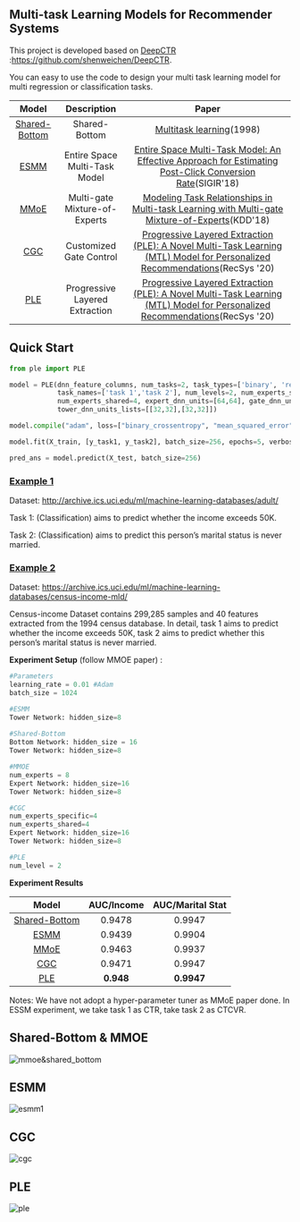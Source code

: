 

## Multi-task Learning Models for Recommender Systems

This project is developed based on [DeepCTR](https://github.com/shenweichen/DeepCTR) :https://github.com/shenweichen/DeepCTR.

You can easy to use the code to design your multi task learning model  for multi regression or classification tasks.



|               Model               |          Description           |                            Paper                             |
| :-------------------------------: | :----------------------------: | :----------------------------------------------------------: |
| [Shared-Bottom](shared_bottom.py) |         Shared-Bottom          | [Multitask learning](http://reports-archive.adm.cs.cmu.edu/anon/1997/CMU-CS-97-203.pdf)(1998) |
|          [ESMM](essm.py)          | Entire Space Multi-Task Model  | [Entire Space Multi-Task Model: An Effective Approach for Estimating Post-Click Conversion Rate](https://arxiv.org/abs/1804.07931)(SIGIR'18) |
|          [MMoE](mmoe.py)          | Multi-gate Mixture-of-Experts  | [Modeling Task Relationships in Multi-task Learning with Multi-gate Mixture-of-Experts](https://dl.acm.org/doi/abs/10.1145/3219819.3220007)(KDD'18) |
|         [CGC](ple_cgc.py)         |    Customized Gate Control     | [Progressive Layered Extraction (PLE): A Novel Multi-Task Learning (MTL) Model for Personalized Recommendations](https://dl.acm.org/doi/10.1145/3383313.3412236)(RecSys '20) |
|           [PLE](ple.py)           | Progressive Layered Extraction | [Progressive Layered Extraction (PLE): A Novel Multi-Task Learning (MTL) Model for Personalized Recommendations](https://dl.acm.org/doi/10.1145/3383313.3412236)(RecSys '20) |



## Quick Start

~~~python
from ple import PLE 

model = PLE(dnn_feature_columns, num_tasks=2, task_types=['binary', 'regression'],
            task_names=['task 1','task 2'], num_levels=2, num_experts_specific=8,
            num_experts_shared=4, expert_dnn_units=[64,64], gate_dnn_units=[16,16],
            tower_dnn_units_lists=[[32,32],[32,32]])

model.compile("adam", loss=["binary_crossentropy", "mean_squared_error"], metrics=['AUC','mae'])

model.fit(X_train, [y_task1, y_task2], batch_size=256, epochs=5, verbose=2)

pred_ans = model.predict(X_test, batch_size=256)

~~~



### [Example 1](example1.ipynb)

Dataset: http://archive.ics.uci.edu/ml/machine-learning-databases/adult/

Task 1: (Classification) aims to predict whether the income exceeds 50K.

Task 2: (Classification) aims to predict this person’s marital status is never married.

### [Example 2](example2.ipynb)

Dataset: https://archive.ics.uci.edu/ml/machine-learning-databases/census-income-mld/

Census-income Dataset contains 299,285 samples and 40 features extracted from the 1994 census database.  In detail, task 1 aims to predict whether the income exceeds 50K, task 2 aims to predict whether this person’s marital status is never married. 

**Experiment Setup** (follow MMOE paper) :

```python
#Parameters
learning_rate = 0.01 #Adam
batch_size = 1024

#ESMM
Tower Network: hidden_size=8
  
#Shared-Bottom
Bottom Network: hidden_size = 16
Tower Network: hidden_size=8

#MMOE
num_experts = 8
Expert Network: hidden_size=16
Tower Network: hidden_size=8

#CGC
num_experts_specific=4
num_experts_shared=4
Expert Network: hidden_size=16
Tower Network: hidden_size=8

#PLE
num_level = 2
```

**Experiment Results**

|               Model               | AUC/Income | AUC/Marital Stat |
| :-------------------------------: | :--------: | :--------------: |
| [Shared-Bottom](shared_bottom.py) |   0.9478   |      0.9947      |
|          [ESMM](essm.py)          |   0.9439   |      0.9904      |
|          [MMoE](mmoe.py)          |   0.9463   |      0.9937      |
|         [CGC](ple_cgc.py)         |   0.9471   |      0.9947      |
|           [PLE](ple.py)           | **0.948**  |    **0.9947**    |

Notes: We  have not adopt a hyper-parameter tuner as MMoE paper done. In ESSM experiment, we take task 1 as CTR, take task 2 as CTCVR.



## Shared-Bottom & MMOE



![mmoe&shared_bottom](https://laimc.oss-cn-shanghai.aliyuncs.com/blog/20210712231532.png)





## ESMM

![esmm1](https://laimc.oss-cn-shanghai.aliyuncs.com/blog/20210712231527.png)

##  CGC

![cgc](https://laimc.oss-cn-shanghai.aliyuncs.com/blog/20210712231607.png)

## PLE

![ple](https://laimc.oss-cn-shanghai.aliyuncs.com/blog/20210712231636.png)

